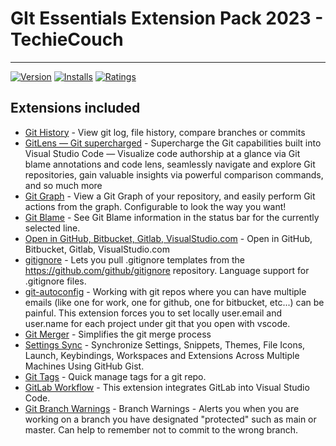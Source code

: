 # GIt Essentials Extension Pack 2023 - TechieCouch

---

[![Version](https://vsmarketplacebadges.dev/version/TechieCouch.git-essentials.png)](https://marketplace.visualstudio.com/items?itemName=TechieCouch.git-essentials)
[![Installs](https://vsmarketplacebadges.dev/installs/TechieCouch.git-essentials.png)](https://marketplace.visualstudio.com/items?itemName=TechieCouch.git-essentials)
[![Ratings](https://vsmarketplacebadges.dev/downloads/TechieCouch.git-essentials.png)](https://marketplace.visualstudio.com/items?itemName=TechieCouch.git-essentials)

## Extensions included

- [Git History](https://marketplace.visualstudio.com/items?itemName=donjayamanne.githistory) - View git log, file history, compare branches or commits
- [GitLens — Git supercharged](https://marketplace.visualstudio.com/items?itemName=eamodio.gitlens) - Supercharge the Git capabilities built into Visual Studio Code — Visualize code authorship at a glance via Git blame annotations and code lens, seamlessly navigate and explore Git repositories, gain valuable insights via powerful comparison commands, and so much more
- [Git Graph](https://marketplace.visualstudio.com/items?itemName=mhutchie.git-graph) - View a Git Graph of your repository, and easily perform Git actions from the graph. Configurable to look the way you want!
- [Git Blame](https://marketplace.visualstudio.com/items?itemName=waderyan.gitblame) - See Git Blame information in the status bar for the currently selected line.
- [Open in GitHub, Bitbucket, Gitlab, VisualStudio.com](https://marketplace.visualstudio.com/items?itemName=ziyasal.vscode-open-in-github) - Open in GitHub, Bitbucket, Gitlab, VisualStudio.com
- [gitignore](https://marketplace.visualstudio.com/items?itemName=codezombiech.gitignore) - Lets you pull .gitignore templates from the <https://github.com/github/gitignore> repository. Language support for .gitignore files.
- [git-autoconfig](https://marketplace.visualstudio.com/items?itemName=shyykoserhiy.git-autoconfig) - Working with git repos where you can have multiple emails (like one for work, one for github, one for bitbucket, etc...) can be painful. This extension forces you to set locally user.email and user.name for each project under git that you open with vscode.
- [Git Merger](https://marketplace.visualstudio.com/items?itemName=shaharkazaz.git-merger) - Simplifies the git merge process
- [Settings Sync](https://marketplace.visualstudio.com/items?itemName=Shan.code-settings-sync) - Synchronize Settings, Snippets, Themes, File Icons, Launch, Keybindings, Workspaces and Extensions Across Multiple Machines Using GitHub Gist.
- [Git Tags](https://marketplace.visualstudio.com/items?itemName=howardzuo.vscode-git-tags) - Quick manage tags for a git repo.
- [GitLab Workflow](https://marketplace.visualstudio.com/items?itemName=GitLab.gitlab-workflow) - This extension integrates GitLab into Visual Studio Code.
- [Git Branch Warnings](https://marketplace.visualstudio.com/items?itemName=GitLab.gitlab-workflow) - Branch Warnings - Alerts you when you are working on a branch you have designated "protected" such as main or master. Can help to remember not to commit to the wrong branch.
